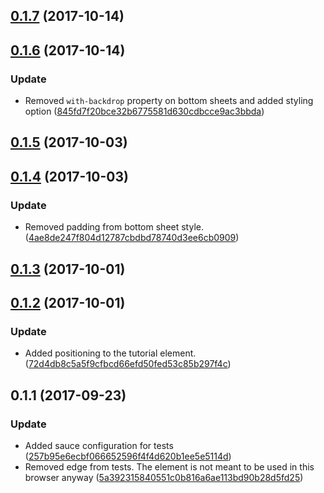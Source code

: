 <a name="0.1.7"></a>
## [0.1.7](https://github.com/advanced-rest-client/saved-requests-panel/compare/0.1.6...0.1.7) (2017-10-14)




<a name="0.1.6"></a>
## [0.1.6](https://github.com/advanced-rest-client/saved-requests-panel/compare/0.1.5...0.1.6) (2017-10-14)


### Update

* Removed `with-backdrop` property on bottom sheets and added styling option ([845fd7f20bce32b6775581d630cdbcce9ac3bbda](https://github.com/advanced-rest-client/saved-requests-panel/commit/845fd7f20bce32b6775581d630cdbcce9ac3bbda))



<a name="0.1.5"></a>
## [0.1.5](https://github.com/advanced-rest-client/saved-requests-panel/compare/0.1.4...0.1.5) (2017-10-03)




<a name="0.1.4"></a>
## [0.1.4](https://github.com/advanced-rest-client/saved-requests-panel/compare/0.1.3...0.1.4) (2017-10-03)


### Update

* Removed padding from bottom sheet style. ([4ae8de247f804d12787cbdbd78740d3ee6cb0909](https://github.com/advanced-rest-client/saved-requests-panel/commit/4ae8de247f804d12787cbdbd78740d3ee6cb0909))



<a name="0.1.3"></a>
## [0.1.3](https://github.com/advanced-rest-client/saved-requests-panel/compare/0.1.2...0.1.3) (2017-10-01)




<a name="0.1.2"></a>
## [0.1.2](https://github.com/advanced-rest-client/saved-requests-panel/compare/0.1.1...0.1.2) (2017-10-01)


### Update

* Added positioning to the tutorial element. ([72d4db8c5a5f9cfbcd66efd50fed53c85b297f4c](https://github.com/advanced-rest-client/saved-requests-panel/commit/72d4db8c5a5f9cfbcd66efd50fed53c85b297f4c))



<a name="0.1.1"></a>
## 0.1.1 (2017-09-23)


### Update

* Added sauce configuration for tests ([257b95e6ecbf066652596f4f4d620b1ee5e5114d](https://github.com/advanced-rest-client/saved-requests-panel/commit/257b95e6ecbf066652596f4f4d620b1ee5e5114d))
* Removed edge from tests. The element is not meant to be used in this browser anyway ([5a392315840551c0b816a6ae113bd90b28d5fd25](https://github.com/advanced-rest-client/saved-requests-panel/commit/5a392315840551c0b816a6ae113bd90b28d5fd25))



